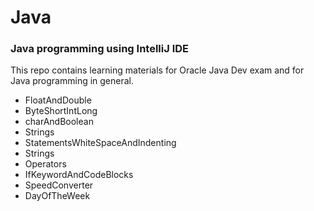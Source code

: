 # Java

### Java programming using IntelliJ IDE

This repo contains learning materials for Oracle Java Dev exam and for Java programming in general.

- FloatAndDouble
- ByteShortIntLong
- charAndBoolean
- Strings
- StatementsWhiteSpaceAndIndenting
- Strings
- Operators
- IfKeywordAndCodeBlocks
- SpeedConverter
- DayOfTheWeek


